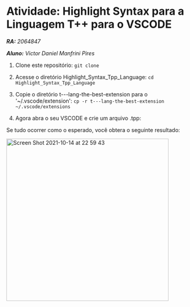 # Atividade: Highlight Syntax para a Linguagem T++ para o VSCODE

***RA:** 2064847*


***Aluno:** Victor Daniel Manfrini Pires*


1. Clone este repositório:
`git clone`

2. Acesse o diretório Highlight_Syntax_Tpp_Language:
`cd Highlight_Syntax_Tpp_Language`

3. Copie o diretório t---lang-the-best-extension para o '~/.vscode/extension':
`cp -r t---lang-the-best-extension ~/.vscode/extensions`

4. Agora abra o seu VSCODE e crie um arquivo .tpp:

Se tudo ocorrer como o esperado, você obtera o seguinte resultado:

<img width="423" alt="Screen Shot 2021-10-14 at 22 59 43" src="https://user-images.githubusercontent.com/42839818/137420599-03075299-258b-4ad1-86ab-2da280937dd9.png">
